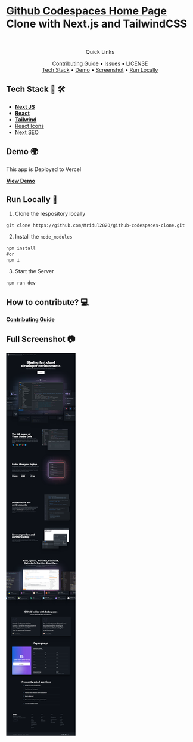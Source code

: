 # [Github Codespaces Home Page](https://github.com/features/codespaces) Clone with Next.js and TailwindCSS

<br />

<div align="center">
    <p>Quick Links</p>
    <a href="CONTRIBUTING.md">Contributing Guide</a> •
    <a href="https://github.com/Mridul2820/github-codespaces-clone/issues">Issues</a> •
    <a href="LICENSE">LICENSE</a>
    <br />
    <a href="#tech-stack--">Tech Stack</a> •
    <a href="#demo-">Demo</a> •
    <a href="#full-screenshot-">Screenshot</a> •
    <a href="#run-locally-">Run Locally</a>
</div>

## Tech Stack 👾 🛠

- **[Next JS](https://nextjs.org/)**
- **[React](https://reactjs.org/)**
- **[Tailwind](https://tailwindcss.com/)**
- [React Icons](https://react-icons.github.io/react-icons/)
- [Next SEO](https://github.com/garmeeh/next-seo)

## Demo 🌍

This app is Deployed to Vercel
<br />

**[View Demo](http://github-codespaces-clone.vercel.app/)**

## Run Locally 🤠

1. Clone the respository locally

```
git clone https://github.com/Mridul2820/github-codespaces-clone.git
```

2. Install the `node_modules`

```
npm install
#or
npm i
```

3. Start the Server

```
npm run dev
```

## How to contribute? 💻

**<a href="CONTRIBUTING.md">Contributing Guide</a>**

## Full Screenshot 📷

<img src="/public/full-screenshot.png" />
